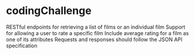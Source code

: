 # codingChallenge
RESTful endpoints for retrieving a list of films or an individual film Support for allowing a user to rate a specific film Include average rating for a film as one of its attributes Requests and responses should follow the JSON API specification
